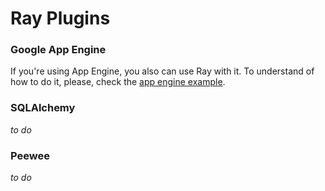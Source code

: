 # Ray Plugins

### Google App Engine
If you're using App Engine, you also can use Ray with it. To understand of how to do it, please, check the [app engine example](https://github.com/felipevolpone/ray/tree/master/examples/gae-example).

### SQLAlchemy
*to do*

### Peewee
*to do*
